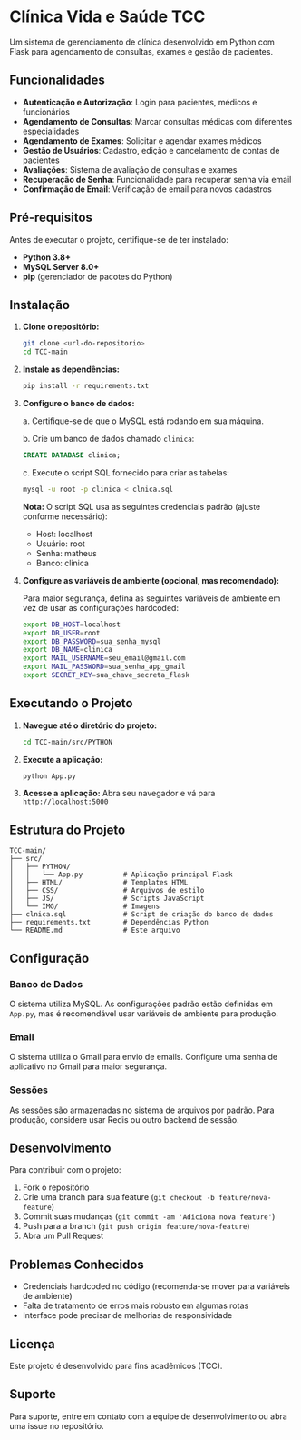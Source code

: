 # Clínica Vida e Saúde TCC

Um sistema de gerenciamento de clínica desenvolvido em Python com Flask para agendamento de consultas, exames e gestão de pacientes.

## Funcionalidades

- **Autenticação e Autorização**: Login para pacientes, médicos e funcionários
- **Agendamento de Consultas**: Marcar consultas médicas com diferentes especialidades
- **Agendamento de Exames**: Solicitar e agendar exames médicos
- **Gestão de Usuários**: Cadastro, edição e cancelamento de contas de pacientes
- **Avaliações**: Sistema de avaliação de consultas e exames
- **Recuperação de Senha**: Funcionalidade para recuperar senha via email
- **Confirmação de Email**: Verificação de email para novos cadastros

## Pré-requisitos

Antes de executar o projeto, certifique-se de ter instalado:

- **Python 3.8+**
- **MySQL Server 8.0+**
- **pip** (gerenciador de pacotes do Python)

## Instalação

1. **Clone o repositório:**
   ```bash
   git clone <url-do-repositorio>
   cd TCC-main
   ```

2. **Instale as dependências:**
   ```bash
   pip install -r requirements.txt
   ```

3. **Configure o banco de dados:**

   a. Certifique-se de que o MySQL está rodando em sua máquina.

   b. Crie um banco de dados chamado `clinica`:
   ```sql
   CREATE DATABASE clinica;
   ```

   c. Execute o script SQL fornecido para criar as tabelas:
   ```bash
   mysql -u root -p clinica < clnica.sql
   ```

   **Nota:** O script SQL usa as seguintes credenciais padrão (ajuste conforme necessário):
   - Host: localhost
   - Usuário: root
   - Senha: matheus
   - Banco: clinica

4. **Configure as variáveis de ambiente (opcional, mas recomendado):**

   Para maior segurança, defina as seguintes variáveis de ambiente em vez de usar as configurações hardcoded:

   ```bash
   export DB_HOST=localhost
   export DB_USER=root
   export DB_PASSWORD=sua_senha_mysql
   export DB_NAME=clinica
   export MAIL_USERNAME=seu_email@gmail.com
   export MAIL_PASSWORD=sua_senha_app_gmail
   export SECRET_KEY=sua_chave_secreta_flask
   ```

## Executando o Projeto

1. **Navegue até o diretório do projeto:**
   ```bash
   cd TCC-main/src/PYTHON
   ```

2. **Execute a aplicação:**
   ```bash
   python App.py
   ```

3. **Acesse a aplicação:**
   Abra seu navegador e vá para `http://localhost:5000`

## Estrutura do Projeto

```
TCC-main/
├── src/
│   ├── PYTHON/
│   │   └── App.py          # Aplicação principal Flask
│   ├── HTML/               # Templates HTML
│   ├── CSS/                # Arquivos de estilo
│   ├── JS/                 # Scripts JavaScript
│   └── IMG/                # Imagens
├── clnica.sql              # Script de criação do banco de dados
├── requirements.txt        # Dependências Python
└── README.md               # Este arquivo
```

## Configuração

### Banco de Dados

O sistema utiliza MySQL. As configurações padrão estão definidas em `App.py`, mas é recomendável usar variáveis de ambiente para produção.

### Email

O sistema utiliza o Gmail para envio de emails. Configure uma senha de aplicativo no Gmail para maior segurança.

### Sessões

As sessões são armazenadas no sistema de arquivos por padrão. Para produção, considere usar Redis ou outro backend de sessão.

## Desenvolvimento

Para contribuir com o projeto:

1. Fork o repositório
2. Crie uma branch para sua feature (`git checkout -b feature/nova-feature`)
3. Commit suas mudanças (`git commit -am 'Adiciona nova feature'`)
4. Push para a branch (`git push origin feature/nova-feature`)
5. Abra um Pull Request

## Problemas Conhecidos

- Credenciais hardcoded no código (recomenda-se mover para variáveis de ambiente)
- Falta de tratamento de erros mais robusto em algumas rotas
- Interface pode precisar de melhorias de responsividade

## Licença

Este projeto é desenvolvido para fins acadêmicos (TCC).

## Suporte

Para suporte, entre em contato com a equipe de desenvolvimento ou abra uma issue no repositório.
